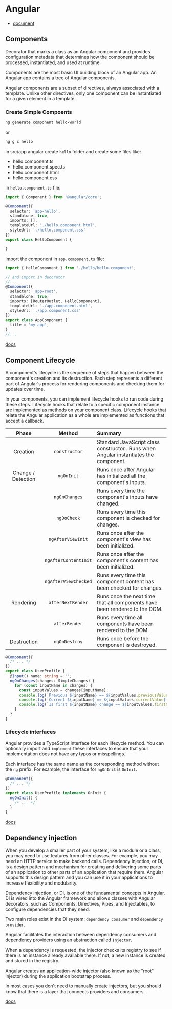 # Angular

- [document](https://star-academy.github.io/codestar-documents/docs/frontend/phase06-angular/)

## Components

Decorator that marks a class as an Angular component and provides configuration metadata that determines how the component should be processed, instantiated, and used at runtime.

Components are the most basic UI building block of an Angular app. An Angular app contains a tree of Angular components.

Angular components are a subset of directives, always associated with a template. Unlike other directives, only one component can be instantiated for a given element in a template.

### Create Simple Compoents

```bash
ng generate component hello-world
```

or

```bash
ng g c hello
```

in src/app angular create `hello` folder and create some files like:

- hello.component.ts
- hello.component.spec.ts
- hello.component.html
- hello.component.css

in `hello.component.ts` file:

```ts
import { Component } from '@angular/core';

@Component({
  selector: 'app-hello',
  standalone: true,
  imports: [],
  templateUrl: './hello.component.html',
  styleUrl: './hello.component.css'
})
export class HelloComponent {

}
```

import the component in `app.component.ts` file:

```ts
import { HelloComponent } from './hello/hello.component';

// and import in decorator
//...
@Component({
  selector: 'app-root',
  standalone: true,
  imports: [RouterOutlet, HelloComponent],
  templateUrl: './app.component.html',
  styleUrl: './app.component.css'
})
export class AppComponent {
  title = 'my-app';
}
//...
```

[docs](https://angular.dev/api/core/Component)

## Component Lifecycle

A component's lifecycle is the sequence of steps that happen between the component's creation and its destruction. Each step represents a different part of Angular's process for rendering components and checking them for updates over time.

In your components, you can implement lifecycle hooks to run code during these steps. Lifecycle hooks that relate to a specific component instance are implemented as methods on your component class. Lifecycle hooks that relate the Angular application as a whole are implemented as functions that accept a callback.

| Phase | Method | Summary |
| :--: | :--: | :-- |
| Creation | `constructor` |  Standard JavaScript class constructor . Runs when Angular instantiates the component. |
| Change / Detection | `ngOnInit` | Runs once after Angular has initialized all the component's inputs. |
| | `ngOnChanges` |  Runs every time the component's inputs have changed. |
| | `ngDoCheck` | Runs every time this component is checked for changes. |
| | `ngAfterViewInit` | Runs once after the component's view has been initialized. |
| | `ngAfterContentInit` | Runs once after the component's content has been initialized. |
| | `ngAfterViewChecked` |Runs every time this component content has been checked for changes.|
| Rendering | `afterNextRender` |Runs once the next time that all components have been rendered to the DOM.|
| | `afterRender` |Runs every time all components have been rendered to the DOM.|
| Destruction | `ngOnDestroy` | Runs once before the component is destroyed.|

```ts
@Component({
  /* ... */
})
export class UserProfile {
  @Input() name: string = '';
  ngOnChanges(changes: SimpleChanges) {
    for (const inputName in changes) {
      const inputValues = changes[inputName];
      console.log(`Previous ${inputName} == ${inputValues.previousValue}`);
      console.log(`Current ${inputName} == ${inputValues.currentValue}`);
      console.log(`Is first ${inputName} change == ${inputValues.firstChange}`);
    }
  }
}
```

### Lifecycle interfaces

Angular provides a TypeScript interface for each lifecycle method. You can optionally import and `implement` these interfaces to ensure that your implementation does not have any typos or misspellings.

Each interface has the same name as the corresponding method without the `ng` prefix. For example, the interface for `ngOnInit` is `OnInit`.

```ts
@Component({
  /* ... */
})
export class UserProfile implements OnInit {
  ngOnInit() {
    /* ... */
  }
}
```

[docs](https://angular.dev/guide/components/lifecycle)

## Dependency injection

When you develop a smaller part of your system, like a module or a class, you may need to use features from other classes. For example, you may need an HTTP service to make backend calls. Dependency Injection, or DI, is a design pattern and mechanism for creating and delivering some parts of an application to other parts of an application that require them. Angular supports this design pattern and you can use it in your applications to increase flexibility and modularity.

Dependency injection, or DI, is one of the fundamental concepts in Angular. DI is wired into the Angular framework and allows classes with Angular decorators, such as Components, Directives, Pipes, and Injectables, to configure dependencies that they need.

Two main roles exist in the DI system: `dependency consumer` and `dependency provider`.

Angular facilitates the interaction between dependency consumers and dependency providers using an abstraction called `Injector`.

When a dependency is requested, the injector checks its registry to see if there is an instance already available there. If not, a new instance is created and stored in the registry.

Angular creates an application-wide injector (also known as the "root" injector) during the application bootstrap process.

In most cases you don't need to manually create injectors, but you should know that there is a layer that connects providers and consumers.

[docs](https://angular.dev/guide/di/dependency-injection)
